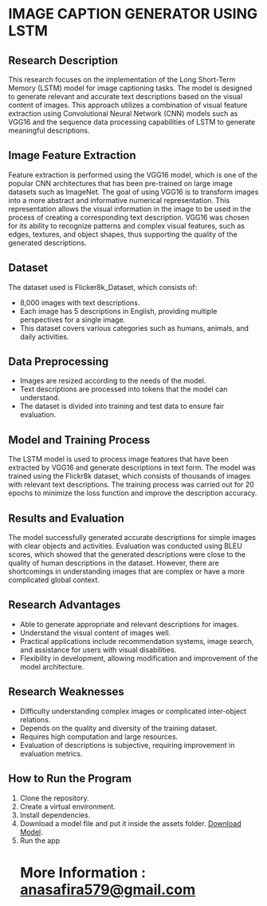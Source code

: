 # IMAGE CAPTION GENERATOR USING LSTM

## Research Description
This research focuses on the implementation of the Long Short-Term Memory (LSTM) model for image captioning tasks. The model is designed to generate relevant and accurate text descriptions based on the visual content of images. This approach utilizes a combination of visual feature extraction using Convolutional Neural Network (CNN) models such as VGG16 and the sequence data processing capabilities of LSTM to generate meaningful descriptions.

## Image Feature Extraction
Feature extraction is performed using the VGG16 model, which is one of the popular CNN architectures that has been pre-trained on large image datasets such as ImageNet. The goal of using VGG16 is to transform images into a more abstract and informative numerical representation. This representation allows the visual information in the image to be used in the process of creating a corresponding text description. VGG16 was chosen for its ability to recognize patterns and complex visual features, such as edges, textures, and object shapes, thus supporting the quality of the generated descriptions.

## Dataset
The dataset used is Flicker8k_Dataset, which consists of:
- 8,000 images with text descriptions.
- Each image has 5 descriptions in English, providing multiple perspectives for a single image.
- This dataset covers various categories such as humans, animals, and daily activities.

## Data Preprocessing
- Images are resized according to the needs of the model.
- Text descriptions are processed into tokens that the model can understand.
- The dataset is divided into training and test data to ensure fair evaluation.

## Model and Training Process
The LSTM model is used to process image features that have been extracted by VGG16 and generate descriptions in text form. The model was trained using the Flickr8k dataset, which consists of thousands of images with relevant text descriptions. The training process was carried out for 20 epochs to minimize the loss function and improve the description accuracy.

## Results and Evaluation
The model successfully generated accurate descriptions for simple images with clear objects and activities. Evaluation was conducted using BLEU scores, which showed that the generated descriptions were close to the quality of human descriptions in the dataset. However, there are shortcomings in understanding images that are complex or have a more complicated global context.

## Research Advantages
- Able to generate appropriate and relevant descriptions for images.
- Understand the visual content of images well.
- Practical applications include recommendation systems, image search, and assistance for users with visual disabilities.
- Flexibility in development, allowing modification and improvement of the model architecture.

## Research Weaknesses
- Difficulty understanding complex images or complicated inter-object relations.
- Depends on the quality and diversity of the training dataset.
- Requires high computation and large resources.
- Evaluation of descriptions is subjective, requiring improvement in evaluation metrics.


## How to Run the Program
<ol>
    <li>Clone the repository.</li>
    <li>Create a virtual environment.</li>
    <li>Install dependencies. </li>
    <li>Download a model file and put it inside the assets folder. <a href="https://drive.google.com/file/d/1WRIGqXTTsL6vM0-PPo9Ce8Jwjw5gBxgR/view?usp=drive_link">Download Model</a>.</li>
    <li>Run the app </li>

# More Information : anasafira579@gmail.com
